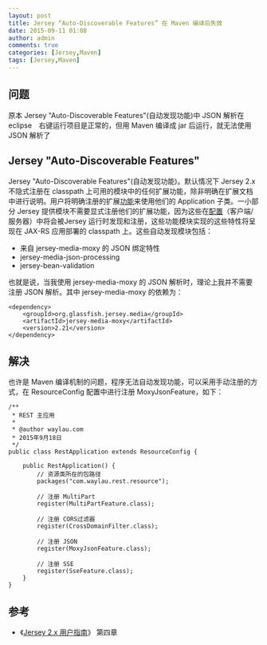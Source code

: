 ```yaml
---
layout: post
title: Jersey “Auto-Discoverable Features” 在 Maven 编译后失效
date: 2015-09-11 01:08
author: admin
comments: true
categories: [Jersey,Maven]
tags: [Jersey,Maven]
---
```


## 问题

原本 Jersey "Auto-Discoverable Features"(自动发现功能)中 JSON 解析在 eclipse　右键运行项目是正常的，但用 Maven 编译成 jar 后运行，就无法使用 JSON 解析了

<!-- more -->
## Jersey "Auto-Discoverable Features"

Jersey "Auto-Discoverable Features"(自动发现功能)。默认情况下 Jersey 2.x 不隐式注册在 classpath 上可用的模块中的任何扩展功能，除非明确在扩展文档中进行说明。用户将明确注册的扩展[功能](http://jax-rs-spec.java.net/nonav/$%7Bjaxrs.api.version%7D/apidocs/javax/ws/rs/core/Feature.html)来使用他们的 Application 子类。一小部分 Jersey 提供模块不需要显式注册他们的扩展功能，因为这些在[配置](http://jax-rs-spec.java.net/nonav/$%7Bjaxrs.api.version%7D/apidocs/javax/ws/rs/core/Configuration.html)（客户端/服务器）中将会被Jersey 运行时发现和注册，这些功能模块实现的这些特性将呈现在 JAX-RS 应用部署的 classpath 上。这些自动发现模块包括：

* 来自 jersey-media-moxy 的 JSON 绑定特性
* jersey-media-json-processing
* jersey-bean-validation

也就是说，当我使用 jersey-media-moxy 的 JSON 解析时，理论上我并不需要注册 JSON 解析。其中 jersey-media-moxy 的依赖为：

	<dependency>
		<groupId>org.glassfish.jersey.media</groupId>
		<artifactId>jersey-media-moxy</artifactId>
		<version>2.21</version>
	</dependency>

## 解决

也许是 Maven 编译机制的问题，程序无法自动发现功能，可以采用手动注册的方式，在 ResourceConfig 配置中进行注册 MoxyJsonFeature，如下：

	/**
	 * REST 主应用
	 * 
	 * @author waylau.com
	 * 2015年9月18日
	 */
	public class RestApplication extends ResourceConfig {
	
		public RestApplication() {
			// 资源类所在的包路径  
		    packages("com.waylau.rest.resource");
		    
		    // 注册 MultiPart
		    register(MultiPartFeature.class);
		    
		    // 注册 CORS过滤器
		    register(CrossDomainFilter.class);
		    
		    // 注册 JSON
		    register(MoxyJsonFeature.class);
		    
		    // 注册 SSE
		    register(SseFeature.class);
		}
	}

## 参考

* 《[Jersey 2.x 用户指南](https://github.com/waylau/Jersey-2.x-User-Guide)》 第四章